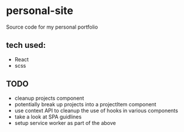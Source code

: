 # personal-site
Source code for my personal portfolio



## tech used: 
  * React
  * scss 
  

## TODO 
* cleanup projects component 
* potentially break up projects into a projectItem component
* use context API to cleanup the use of hooks in various components 
* take a look at SPA guidlines 
* setup service worker as part of the above 


